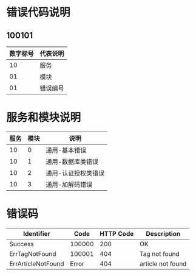 # 错误代码说明
## 100101
| 数字标号 | 代表说明 |
| -------- | -------- |
| 10       | 服务     |
| 01       | 模块     |
| 01       | 错误编号 |

# 服务和模块说明
| 服务 | 模块 | 说明                |
| ---- | ---- | ------------------- |
| 10   | 0    | 通用-基本错误       |
| 10   | 1    | 通用-数据库类错误   |
| 10   | 2    | 通用-认证授权类错误 |
| 10   | 3    | 通用-加解码错误     |

# 错误码
| Identifier         | Code   | HTTP Code | Description       |
| ------------------ | ------ | --------- | ----------------- |
| Success            | 100000 | 200       | OK                |
| ErrTagNotFound     | 100001 | 404       | Tag not found     |
| ErrArticleNotFound | Error  | 404       | article not found |